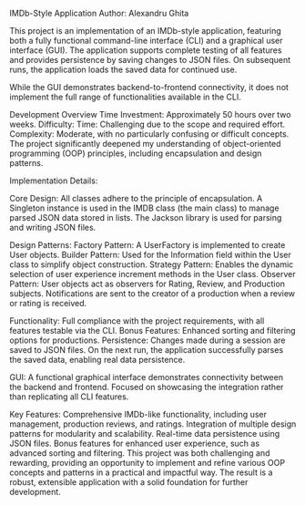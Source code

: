 IMDb-Style Application
Author: Alexandru Ghita

This project is an implementation of an IMDb-style application, featuring both a fully functional command-line interface (CLI) and a graphical user interface (GUI). The application supports complete testing of all features and provides persistence by saving changes to JSON files. On subsequent runs, the application loads the saved data for continued use.

While the GUI demonstrates backend-to-frontend connectivity, it does not implement the full range of functionalities available in the CLI.

Development Overview
Time Investment: Approximately 50 hours over two weeks.
Difficulty:
Time: Challenging due to the scope and required effort.
Complexity: Moderate, with no particularly confusing or difficult concepts.
The project significantly deepened my understanding of object-oriented programming (OOP) principles, including encapsulation and design patterns.

Implementation Details:

Core Design:
All classes adhere to the principle of encapsulation.
A Singleton instance is used in the IMDB class (the main class) to manage parsed JSON data stored in lists.
The Jackson library is used for parsing and writing JSON files.

Design Patterns:
Factory Pattern: A UserFactory is implemented to create User objects.
Builder Pattern: Used for the Information field within the User class to simplify object construction.
Strategy Pattern: Enables the dynamic selection of user experience increment methods in the User class.
Observer Pattern:
User objects act as observers for Rating, Review, and Production subjects.
Notifications are sent to the creator of a production when a review or rating is received.

Functionality:
Full compliance with the project requirements, with all features testable via the CLI.
Bonus Features:
Enhanced sorting and filtering options for productions.
Persistence:
Changes made during a session are saved to JSON files.
On the next run, the application successfully parses the saved data, enabling real data persistence.

GUI:
A functional graphical interface demonstrates connectivity between the backend and frontend.
Focused on showcasing the integration rather than replicating all CLI features.

Key Features:
Comprehensive IMDb-like functionality, including user management, production reviews, and ratings.
Integration of multiple design patterns for modularity and scalability.
Real-time data persistence using JSON files.
Bonus features for enhanced user experience, such as advanced sorting and filtering.
This project was both challenging and rewarding, providing an opportunity to implement and refine various OOP concepts and patterns in a practical and impactful way. The result is a robust, extensible application with a solid foundation for further development.
